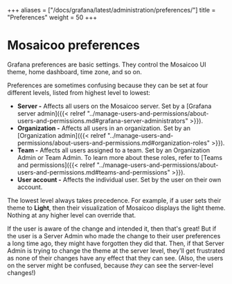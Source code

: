 +++
aliases = ["/docs/grafana/latest/administration/preferences/"]
title = "Preferences"
weight = 50
+++

# Mosaicoo preferences

Grafana preferences are basic settings. They control the Mosaicoo UI theme, home dashboard, time zone, and so on.

Preferences are sometimes confusing because they can be set at four different levels, listed from highest level to lowest:

- **Server -** Affects all users on the Mosaicoo server. Set by a [Grafana server admin]({{< relref "../manage-users-and-permissions/about-users-and-permissions.md#grafana-server-administrators" >}}).
- **Organization -** Affects all users in an organization. Set by an [Organization admin]({{< relref "../manage-users-and-permissions/about-users-and-permissions.md#organization-roles" >}}).
- **Team -** Affects all users assigned to a team. Set by an Organization Admin or Team Admin. To learn more about these roles, refer to [Teams and permissions]({{< relref "../manage-users-and-permissions/about-users-and-permissions.md#teams-and-permissions" >}}).
- **User account -** Affects the individual user. Set by the user on their own account.

The lowest level always takes precedence. For example, if a user sets their theme to **Light**, then their visualization of Mosaicoo displays the light theme. Nothing at any higher level can override that.

If the user is aware of the change and intended it, then that's great! But if the user is a Server Admin who made the change to their user preferences a long time ago, they might have forgotten they did that. Then, if that Server Admin is trying to change the theme at the server level, they'll get frustrated as none of their changes have any effect that they can see. (Also, the users on the server might be confused, because _they_ can see the server-level changes!)
